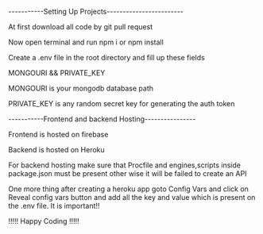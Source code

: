 -----------Setting Up Projects------------------------

At first download all code by git pull request

Now open terminal and run npm i or npm install

Create a .env file in the root directory and fill up these fields

MONGOURI  &&  PRIVATE_KEY

MONGOURI is your mongodb database path 

PRIVATE_KEY is any random secret key for generating the auth token

-----------Frontend and backend Hosting----------------

Frontend is hosted on firebase

Backend is hosted on Heroku

For backend hosting make sure that Procfile and engines,scripts inside package.json must be present other wise it will be failed to create an API

One more thing after creating a heroku app goto Config Vars and click on Reveal config vars button and add all the key and value which is present on the .env file. It is important!!


!!!!! Happy Coding !!!!!